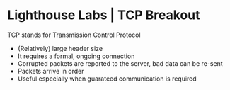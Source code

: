 # Lighthouse Labs | TCP Breakout

TCP stands for Transmission Control Protocol
* (Relatively) large header size
* It requires a formal, ongoing connection
* Corrupted packets are reported to the server, bad data can be re-sent
* Packets arrive in order
* Useful especially when guarateed communication is required